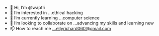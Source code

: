 - 👋 Hi, I’m @waptri
- 👀 I’m interested in ...ethical hacking
- 🌱 I’m currently learning ...computer science
- 💞️ I’m looking to collaborate on ...advancing my skills and learning new
- 📫 How to reach me ...ellyrichard060@gmail.com

<!---
waptri/waptri is a ✨ special ✨ repository because its `README.md` (this file) appears on your GitHub profile.
You can click the Preview link to take a look at your changes.
--->
